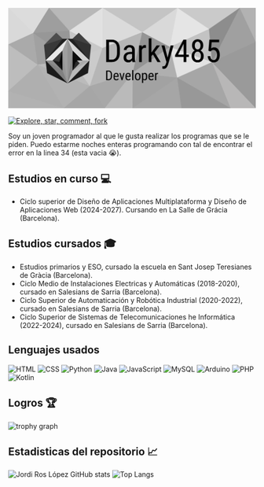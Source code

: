 ![alt text](Baner-1.png)

[![Explore, star, comment, fork](https://readme-typing-svg.demolab.com?font=Ubuntu+mono&weight=300&size=18&color=E95420&multiline=true&random=false&width=435&lines=Feel+free+to+explore%2C+star%2C+clone;fork+and+comment+my+repos+%26+gists)](https://git.io/typing-svg)

Soy un joven programador al que le gusta realizar los programas que se le piden. Puedo estarme noches enteras programando con tal de encontrar el error en la linea 34 (esta vacia 😭).

## Estudios en curso 💻
- Ciclo superior de Diseño de Aplicaciones Multiplataforma y Diseño de Aplicaciones Web (2024-2027).
  Cursando en La Salle de Grácia (Barcelona).

## Estudios cursados 🎓
- Estudios primarios y ESO, cursado la escuela en Sant Josep Teresianes de Gràcia (Barcelona).
- Ciclo Medio de Instalaciones Electricas y Automáticas (2018-2020), cursado en Salesians de Sarria (Barcelona).
- Ciclo Superior de Automaticación y Robótica Industrial (2020-2022), cursado en Salesians de Sarria (Barcelona).
- Ciclo Superior de Sistemas de Telecomunicaciones he Informática (2022-2024), cursado en Salesians de Sarria (Barcelona).

## Lenguajes usados 
![HTML](https://img.shields.io/badge/html-%23E34F26.svg?style=for-the-badge&logo=html5&logoColor=white)
![CSS](https://img.shields.io/badge/css-2965f1.svg?style=for-the-badge&logo=css&logoColor=white)
![Python](https://img.shields.io/badge/python-3670A0?style=for-the-badge&logo=python&logoColor=ffdd54)
![Java](https://img.shields.io/badge/java-%23ED8B00.svg?style=for-the-badge&logo=openjdk&logoColor=white)
![JavaScript](https://img.shields.io/badge/javascript-%E44C30.svg?style=for-the-badge&logo=openjdk&logoColor=white)
![MySQL](https://img.shields.io/badge/mysql-%2300f.svg?style=for-the-badge&logo=mysql&logoColor=white)
![Arduino](https://img.shields.io/badge/arduino-00979C?style=for-the-badge&logo=arduino&logoColor=white)
![PHP](https://img.shields.io/badge/PHP-7377AD?style=for-the-badge&logo=php&logoColor=white)
![Kotlin](https://img.shields.io/badge/Kotlin-B925E9?style=for-the-badge&logo=kotlin&logoColor=white)

## Logros 🏆
<div>
  <img src="https://github-profile-trophy.vercel.app?username=jordiroslopez&theme=dracula&column=-1&row=1&margin-w=8&margin-h=8&no-bg=false&no-frame=false&order=4" height="150" alt="trophy graph"  />
</div>

## Estadisticas del repositorio 📈
![Jordi Ros López GitHub stats](https://github-readme-stats.vercel.app/api?username=jordiroslopez&show_icons=true&theme=dark)
![Top Langs](https://github-readme-stats.vercel.app/api/top-langs/?username=jordiroslopez&layout=compact&theme=dark)
